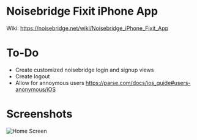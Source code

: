 # Noisebridge Fixit iPhone App 


Wiki:
https://noisebridge.net/wiki/Noisebridge_iPhone_Fixit_App

# To-Do

* Create customized noisebridge login and signup views
* Create logout 
* Allow for annoymous users https://parse.com/docs/ios_guide#users-anonymous/iOS


# Screenshots

![Home Screen](https://raw2.github.com/romyilano/Noisebridge-Fixit-iOS-App-/master/Screenshots/Home.png)
